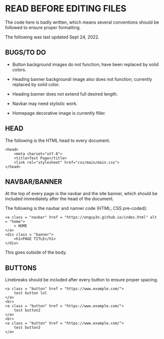# READ BEFORE EDITING FILES  

The code here is badly written, which means several conventions should be followed to ensure proper formatting.  

The following was last updated Sept 24, 2022.  

## BUGS/TO DO  

- Button background images do not function; have been replaced by solid colors.  

- Heading banner backgroundi image also does not function; currently replaced by solid color.  

- Heading banner does not extend full desired length.

- Navbar may need stylistic work.  

- Homepage decorative image is currently filler.

## HEAD  

The following is the HTML head to every document.

    <head>
        <meta charset="utf-8">
        <title>Test Page</title>
        <link rel="stylesheet" href="css/main/main.css">
    </head>

## NAVBAR/BANNER

At the top of every page is the navbar and the site banner, which should be included immediately after the head of the document. 

The following is the navbar and nanner code (HTML; CSS pre-coded):  

    <a class = "navbar" href = "https://enguy3n.github.io/index.html" alt = "home">
        > HOME
    </a>
    <div class = "banner">
        <h1>PAGE TITLE</h1>
    </div>

This goes outside of the body.

## BUTTONS

Linebreaks should be included after every button to ensure proper spacing.  

    <a class = "button" href = "https://www.example.com/">
        test button lol
    </a>
    <br>
    <a class = "button" href = "https://www.example.com/">
        test button2
    </a>
    <br>
    <a class = "button" href = "https://www.example.com/">
        test button3
    </a>